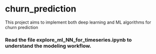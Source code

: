 # churn_prediction
This project aims to implement both deep learning and ML algorithms for churn prediction

### Read the file explore_ml_NN_for_timeseries.ipynb to understand the modeling workflow.

